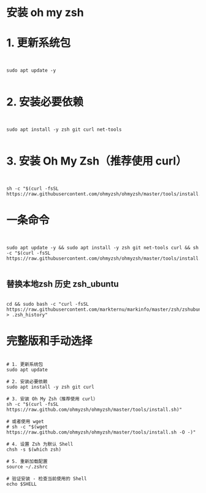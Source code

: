 # 安装 oh my zsh


# 1. 更新系统包


```


sudo apt update -y


```



# 2. 安装必要依赖


```


sudo apt install -y zsh git curl net-tools


```



# 3. 安装 Oh My Zsh（推荐使用 curl）

```


sh -c "$(curl -fsSL https://raw.githubusercontent.com/ohmyzsh/ohmyzsh/master/tools/install.sh)"

```


# 一条命令

```


sudo apt update -y && sudo apt install -y zsh git net-tools curl && sh -c "$(curl -fsSL https://raw.githubusercontent.com/ohmyzsh/ohmyzsh/master/tools/install.sh)"


```









## 替换本地zsh 历史 zsh_ubuntu

```

cd && sudo bash -c "curl -fsSL https://raw.githubusercontent.com/markternu/markinfo/master/zsh/zshubuntu > .zsh_history"

```







# 完整版和手动选择

```

# 1. 更新系统包
sudo apt update

# 2. 安装必要依赖
sudo apt install -y zsh git curl

# 3. 安装 Oh My Zsh（推荐使用 curl）
sh -c "$(curl -fsSL https://raw.github.com/ohmyzsh/ohmyzsh/master/tools/install.sh)"

# 或者使用 wget
# sh -c "$(wget https://raw.github.com/ohmyzsh/ohmyzsh/master/tools/install.sh -O -)"

# 4. 设置 Zsh 为默认 Shell
chsh -s $(which zsh)

# 5. 重新加载配置
source ~/.zshrc

# 验证安装 - 检查当前使用的 Shell
echo $SHELL


```








```





```
